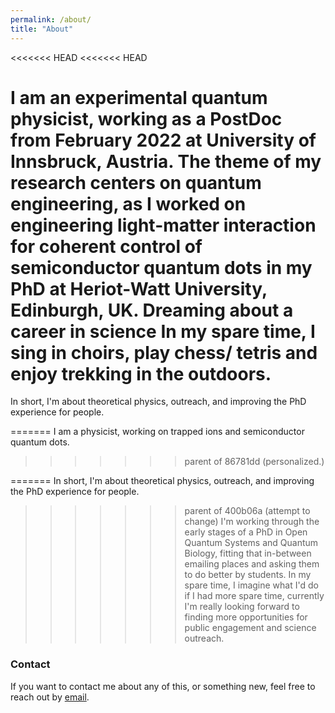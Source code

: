 ```yaml
---
permalink: /about/
title: "About"
---
```

<<<<<<< HEAD
<<<<<<< HEAD

I am an experimental quantum physicist, working as a PostDoc from February 2022 at University of Innsbruck, Austria. The theme of my research centers on quantum engineering, as I worked on engineering light-matter interaction for coherent control of semiconductor quantum dots in my PhD at Heriot-Watt University, Edinburgh, UK. Dreaming about a career in science
In my spare time, I sing in choirs, play chess/ tetris and enjoy trekking in the outdoors.
=======
In short, I'm about theoretical physics, outreach, and improving the PhD experience for people. 

=======
I am a physicist, working on trapped ions and semiconductor quantum dots. 
>>>>>>> parent of 86781dd (personalized.)


=======
In short, I'm about theoretical physics, outreach, and improving the PhD experience for people. 

>>>>>>> parent of 400b06a (attempt to change)
I'm working through the early stages of a PhD in Open Quantum Systems and Quantum Biology, fitting that in-between emailing places and asking them to do better by students. 
In my spare time, I imagine what I'd do if I had more spare time, currently I'm really looking forward to finding more opportunities for public engagement and science outreach.

### Contact
If you want to contact me about any of this, or something new, feel free to reach out by [email](mailto:ac173@hw.ac.uk). 